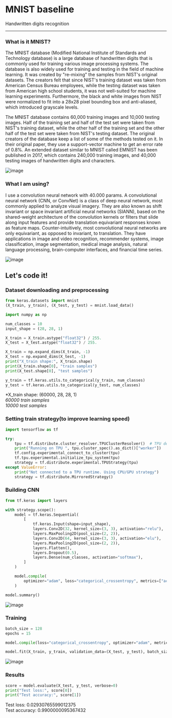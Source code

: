 # MNIST baseline
Handwritten digits recognition
<hr>

### What is it MNIST?

The MNIST database (Modified National Institute of Standards and Technology database) is a large database of handwritten digits that is commonly used for training various image processing systems. The database is also widely used for training and testing in the field of machine learning. It was created by "re-mixing" the samples from NIST's original datasets. The creators felt that since NIST's training dataset was taken from American Census Bureau employees, while the testing dataset was taken from American high school students, it was not well-suited for machine learning experiments. Furthermore, the black and white images from NIST were normalized to fit into a 28x28 pixel bounding box and anti-aliased, which introduced grayscale levels.

The MNIST database contains 60,000 training images and 10,000 testing images. Half of the training set and half of the test set were taken from NIST's training dataset, while the other half of the training set and the other half of the test set were taken from NIST's testing dataset. The original creators of the database keep a list of some of the methods tested on it. In their original paper, they use a support-vector machine to get an error rate of 0.8%. An extended dataset similar to MNIST called EMNIST has been published in 2017, which contains 240,000 training images, and 40,000 testing images of handwritten digits and characters.

![image](https://static.temblor.net/wp-content/uploads/2019/10/fig_MNIST.jpg)

### What I am using?

I use a convolution neural network with 40.000 params. A convolutional neural network (CNN, or ConvNet) is a class of deep neural network, most commonly applied to analyze visual imagery. They are also known as shift invariant or space invariant artificial neural networks (SIANN), based on the shared-weight architecture of the convolution kernels or filters that slide along input features and provide translation equivariant responses known as feature maps. Counter-intuitively, most convolutional neural networks are only equivariant, as opposed to invariant, to translation. They have applications in image and video recognition, recommender systems, image classification, image segmentation, medical image analysis, natural language processing, brain-computer interfaces, and financial time series.

![image](https://www.frontiersin.org/files/Articles/315952/fpls-08-02235-HTML/image_m/fpls-08-02235-g003.jpg)

## Let's code it!
### Dataset downloading and preprocessing

```python
from keras.datasets import mnist
(X_train, y_train), (X_test, y_test) = mnist.load_data()
```

```python
import numpy as np

num_classes = 10
input_shape = (28, 28, 1)

X_train = X_train.astype("float32") / 255.
X_test = X_test.astype("float32") / 255.

X_train = np.expand_dims(X_train, -1)
X_test = np.expand_dims(X_test, -1)
print("X_train shape:", X_train.shape)
print(X_train.shape[0], "train samples")
print(X_test.shape[0], "test samples")

y_train = tf.keras.utils.to_categorical(y_train, num_classes)
y_test = tf.keras.utils.to_categorical(y_test, num_classes)
```
*X_train shape: (60000, 28, 28, 1)  
*60000 train samples  
10000 test samples*

### Setting train strategy(to improve learning speed)
```python
import tensorflow as tf

try:
    tpu = tf.distribute.cluster_resolver.TPUClusterResolver()  # TPU detection
    print("Running on TPU ", tpu.cluster_spec().as_dict()["worker"])
    tf.config.experimental_connect_to_cluster(tpu)
    tf.tpu.experimental.initialize_tpu_system(tpu)
    strategy = tf.distribute.experimental.TPUStrategy(tpu)
except ValueError:
    print("Not connected to a TPU runtime. Using CPU/GPU strategy")
    strategy = tf.distribute.MirroredStrategy()
```

### Building CNN

```python
from tf.keras import layers

with strategy.scope():
    model = tf.keras.Sequential(
        [
            tf.keras.Input(shape=input_shape),
            layers.Conv2D(32, kernel_size=(3, 3), activation="relu"),
            layers.MaxPooling2D(pool_size=(2, 2)),
            layers.Conv2D(64, kernel_size=(3, 3), activation="elu"),
            layers.MaxPooling2D(pool_size=(2, 2)),
            layers.Flatten(),
            layers.Dropout(0.5),
            layers.Dense(num_classes, activation="softmax"),
        ]
    )

    model.compile(
        optimizer="adam", loss="categorical_crossentropy", metrics=["accuracy"]
    )

model.summary()
```
![image](https://user-images.githubusercontent.com/52078955/122656195-06bcc700-d161-11eb-93ed-b6ee82cecb5b.png)

### Training

```python
batch_size = 128
epochs = 15

model.compile(loss="categorical_crossentropy", optimizer="adam", metrics=["accuracy"])

model.fit(X_train, y_train, validation_data=(X_test, y_test), batch_size=batch_size, epochs=epochs, validation_split=0.1)
```

![image](https://user-images.githubusercontent.com/52078955/122656258-72069900-d161-11eb-8a4f-f80cc6b46a17.png)

### Results

```python
score = model.evaluate(X_test, y_test, verbose=0)
print("Test loss:", score[0])
print("Test accuracy:", score[1])
```
Test loss: 0.02930765599012375  
Test accuracy: 0.9900000095367432  
